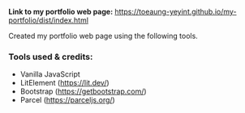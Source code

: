 **Link to my portfolio web page:** https://toeaung-yeyint.github.io/my-portfolio/dist/index.html
<br/>

Created my portfolio web page using the following tools.

### Tools used & credits:

- Vanilla JavaScript
- LitElement (https://lit.dev/)
- Bootstrap (https://getbootstrap.com/)
- Parcel (https://parceljs.org/)
